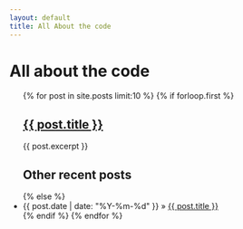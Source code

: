 ```yaml
---
layout: default
title: All About the code
---
```


# All about the code

<ul class="posts">
  {% for post in site.posts limit:10 %}
    {% if forloop.first %}
     <h2><a href="{{ post.url }}">{{ post.title }}</a></h2>
      {{ post.excerpt }}
      <h2>Other recent posts</h2>
      {% else %}
      <li><span>{{ post.date | date: "%Y-%m-%d" }}</span> &raquo; <a href="{{ post.url }}">{{ post.title }}</a></li>
    {% endif %}
  {% endfor %}
</ul>
